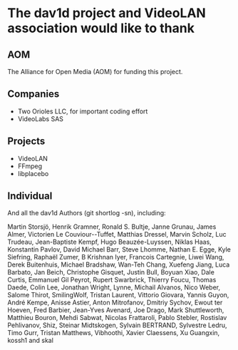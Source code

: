 # The dav1d project and VideoLAN association would like to thank

## AOM
The Alliance for Open Media (AOM) for funding this project.

## Companies
* Two Orioles LLC, for important coding effort
* VideoLabs SAS

## Projects
* VideoLAN
* FFmpeg
* libplacebo

## Individual

And all the dav1d Authors (git shortlog -sn), including:

Martin Storsjö, Henrik Gramner, Ronald S. Bultje, Janne Grunau, James Almer,
Victorien Le Couviour--Tuffet, Matthias Dressel, Marvin Scholz, Luc Trudeau,
Jean-Baptiste Kempf, Hugo Beauzée-Luyssen, Niklas Haas, Konstantin Pavlov,
David Michael Barr, Steve Lhomme, Nathan E. Egge, Kyle Siefring, Raphaël Zumer,
B Krishnan Iyer, Francois Cartegnie, Liwei Wang, Derek Buitenhuis,
Michael Bradshaw, Wan-Teh Chang, Xuefeng Jiang, Luca Barbato, Jan Beich,
Christophe Gisquet, Justin Bull, Boyuan Xiao, Dale Curtis, Emmanuel Gil Peyrot,
Rupert Swarbrick, Thierry Foucu, Thomas Daede, Colin Lee, Jonathan Wright,
Lynne, Michail Alvanos, Nico Weber, Salome Thirot, SmilingWolf, Tristan Laurent,
Vittorio Giovara, Yannis Guyon, André Kempe, Anisse Astier, Anton Mitrofanov,
Dmitriy Sychov, Ewout ter Hoeven, Fred Barbier, Jean-Yves Avenard, Joe Drago,
Mark Shuttleworth, Matthieu Bouron, Mehdi Sabwat, Nicolas Frattaroli,
Pablo Stebler, Rostislav Pehlivanov, Shiz, Steinar Midtskogen, Sylvain BERTRAND,
Sylvestre Ledru, Timo Gurr, Tristan Matthews, Vibhoothi, Xavier Claessens,
Xu Guangxin, kossh1 and skal
